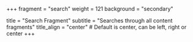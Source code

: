 +++
fragment = "search"
weight = 121
background = "secondary"

title = "Search Fragment"
subtitle = "Searches through all content fragments"
title_align = "center" # Default is center, can be left, right or center
+++
